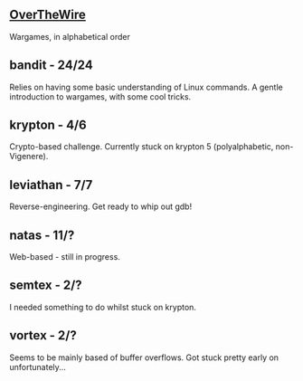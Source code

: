 ## [OverTheWire](http://www.overthewire.org/wargames/)

Wargames, in alphabetical order

## bandit - 24/24
Relies on having some basic understanding of Linux commands. A gentle introduction to wargames, with some cool tricks.

## krypton - 4/6
Crypto-based challenge. Currently stuck on krypton 5 (polyalphabetic, non-Vigenere).

## leviathan - 7/7
Reverse-engineering. Get ready to whip out gdb!

## natas - 11/?
Web-based - still in progress.

## semtex - 2/?
I needed something to do whilst stuck on krypton.

## vortex - 2/?
Seems to be mainly based of buffer overflows. Got stuck pretty early on unfortunately...
